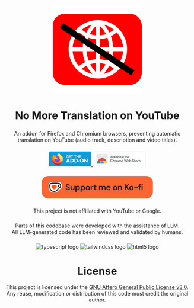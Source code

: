 <div align="center">
  <a href="https://addons.mozilla.org/firefox/addon/youtube-no-more-translation/" target="_blank">
    <img src="./assets/icons/icon.svg" alt="Project description"/>
  </a>
</div>

###

<h1 align="center">No More Translation on YouTube</h1>

###

<p align="center">An addon for Firefox and Chromium browsers, preventing automatic translation on YouTube (audio track, description and video titles).</p>

###

<div align="center">
  <a href="https://addons.mozilla.org/firefox/addon/youtube-no-more-translation/" target="_blank">
    <img src="./assets/images/firefox.png" height="40" alt="Available on Mozilla Firefox" title="Available on Mozilla Firefox"/>
  </a>
  <a href="" target="_blank">
    <img src="./assets/images/chrome.png" height="40" alt="Available on Chrome Web Store" title="Available on Chrome Web Store"/>
  </a>
</div>



###

<div align="center">
  <a href="https://ko-fi.com/yougo" target="_blank"><img src="./assets/images/ko-fi.png" alt="Support me on Ko-fi" style="width:300px" ></a>
</div>


###

<div align="center">
  This project is not affiliated with YouTube or Google.

###

  Parts of this codebase were developed with the assistance of LLM.<br>
  All LLM-generated code has been reviewed and validated by humans.
</div>

###

<div align="center">
  <img src="https://cdn.jsdelivr.net/gh/devicons/devicon/icons/typescript/typescript-original.svg" height="20" alt="typescript logo" title="typescript logo" />
  <img src="https://cdn.simpleicons.org/tailwindcss/06B6D4" height="20" alt="tailwindcss logo" title="tailwindcss logo" />
  <img src="https://cdn.jsdelivr.net/gh/devicons/devicon/icons/html5/html5-original.svg" height="20" alt="html5 logo"  />
</div>

##

<div align="center">
  <h1>License</h1>
  This project is licensed under the <a href="LICENSE">GNU Affero General Public License v3.0</a>.
  <br>
  Any reuse, modification or distribution of this code must credit the original author.
  <br>
</div>
